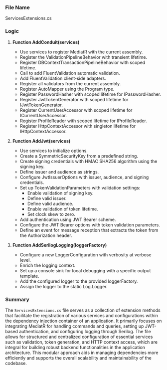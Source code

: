 ### File Name
ServicesExtensions.cs

### Logic
1. **Function AddConduit(services)**
   - Use services to register MediatR with the current assembly.
   - Register the ValidationPipelineBehavior with transient lifetime.
   - Register DBContextTransactionPipelineBehavior with scoped lifetime.
   - Call to add FluentValidation automatic validation.
   - Add FluentValidation client-side adapters.
   - Register all validators from the current assembly.
   - Register AutoMapper using the Program type.
   - Register PasswordHasher with scoped lifetime for IPasswordHasher.
   - Register JwtTokenGenerator with scoped lifetime for IJwtTokenGenerator.
   - Register CurrentUserAccessor with scoped lifetime for ICurrentUserAccessor.
   - Register ProfileReader with scoped lifetime for IProfileReader.
   - Register HttpContextAccessor with singleton lifetime for IHttpContextAccessor.

2. **Function AddJwt(services)**
   - Use services to initialize options.
   - Create a SymmetricSecurityKey from a predefined string.
   - Create signing credentials with HMAC SHA256 algorithm using the signing key.
   - Define issuer and audience as strings.
   - Configure JwtIssuerOptions with issuer, audience, and signing credentials.
   - Set up TokenValidationParameters with validation settings:
     - Enable validation of signing key.
     - Define valid issuer.
     - Define valid audience.
     - Enable validation of token lifetime.
     - Set clock skew to zero.
   - Add authentication using JWT Bearer scheme.
   - Configure the JWT Bearer options with token validation parameters.
   - Define an event for message reception that extracts the token from the Authorization header.

3. **Function AddSerilogLogging(loggerFactory)**
   - Configure a new LoggerConfiguration with verbosity at verbose level.
   - Enrich the logging context.
   - Set up a console sink for local debugging with a specific output template.
   - Add the configured logger to the provided loggerFactory.
   - Assign the logger to the static Log.Logger.

### Summary
The `ServicesExtensions.cs` file serves as a collection of extension methods that facilitate the registration of various services and configurations within the dependency injection container of an application. It primarily focuses on integrating MediatR for handling commands and queries, setting up JWT-based authentication, and configuring logging through Serilog. The file allows for structured and centralized configuration of essential services such as validation, token generation, and HTTP context access, which are integral for building robust backend functionalities in the application architecture. This modular approach aids in managing dependencies more efficiently and supports the overall scalability and maintainability of the codebase.